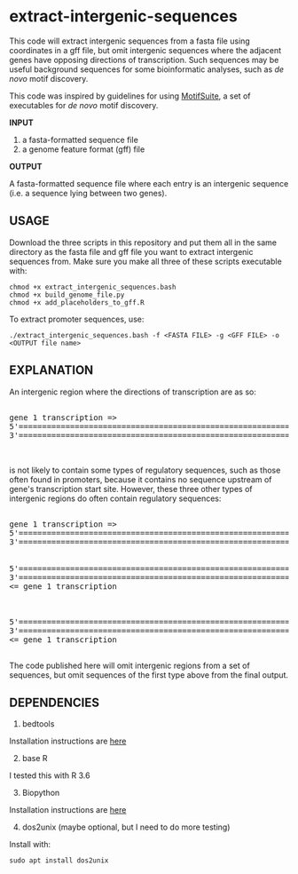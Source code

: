 # extract-intergenic-sequences
This code will extract intergenic sequences from a fasta file using coordinates in a gff file, but omit intergenic sequences where the adjacent genes have opposing directions of transcription. Such sequences may be useful background sequences for some bioinformatic analyses, such as *de novo* motif discovery.

This code was inspired by guidelines for using [MotifSuite](http://bioinformatics.intec.ugent.be/MotifSuite/usecreatebackgroundmodel.php), a set of executables for *de novo* motif discovery.

**INPUT**
1. a fasta-formatted sequence file
2. a genome feature format (gff) file

**OUTPUT**

A fasta-formatted sequence file where each entry is an intergenic sequence (i.e. a sequence lying between two genes). 

## USAGE

Download the three scripts in this repository and put them all in the same directory as the fasta file and gff file you want to extract intergenic sequences from. Make sure
you make all three of these scripts executable with:

```
chmod +x extract_intergenic_sequences.bash
chmod +x build_genome_file.py
chmod +x add_placeholders_to_gff.R
```

To extract promoter sequences, use:

`./extract_intergenic_sequences.bash -f <FASTA FILE> -g <GFF FILE> -o <OUTPUT file name>`

## EXPLANATION

An intergenic region where the directions of transcription are as so:

<pre>

gene 1 transcription =>
5'====================================================================================3'
3'====================================================================================5'
                                                                <= gene 2 transcription 

</pre>

is not likely to contain some types of regulatory sequences, such as those often found in promoters, because it contains no sequence upstream of gene's transcription start site. However, these three other types of intergenic regions do often contain regulatory sequences:

<pre>

gene 1 transcription =>                                         gene 2 transcription =>
5'====================================================================================3'
3'====================================================================================5'

                                                                      
5'====================================================================================3'
3'====================================================================================5'
<= gene 1 transcription                                         <= gene 2 transcription
       
       
                                                                gene 2 transcription =>     
5'====================================================================================3'
3'====================================================================================5'
<= gene 1 transcription 

</pre>

The code published here will omit intergenic regions from a set of sequences, but omit sequences of the first type above from the final output.

## DEPENDENCIES

1. bedtools

Installation instructions are [here](https://bedtools.readthedocs.io/en/latest/content/installation.html)

2. base R

I tested this with R 3.6

3. Biopython

Installation instructions are [here](https://biopython.org/wiki/Download)

4. dos2unix (maybe optional, but I need to do more testing)

Install with:

`sudo apt install dos2unix`
